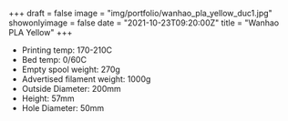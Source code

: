 +++
draft = false
image = "img/portfolio/wanhao_pla_yellow_duc1.jpg"
showonlyimage = false
date = "2021-10-23T09:20:00Z"
title = "Wanhao PLA Yellow"
+++

* Printing temp: 170-210C
* Bed temp: 0/60C
* Empty spool weight: 270g
* Advertised filament weight: 1000g
* Outside Diameter: 200mm
* Height: 57mm
* Hole Diameter: 50mm
<!--more-->
